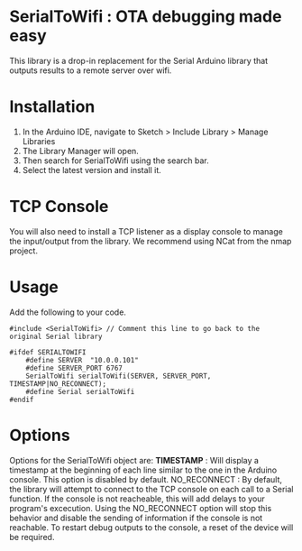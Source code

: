 # SerialToWifi : OTA debugging made easy
This library is a drop-in replacement for the Serial Arduino library that outputs results to a remote server over wifi.

# Installation
1. In the Arduino IDE, navigate to Sketch > Include Library > Manage Libraries
2. The Library Manager will open.
3. Then search for SerialToWifi using the search bar.
4. Select the latest version and install it.

# TCP Console
You will also need to install a TCP listener as a display console to manage the input/output from the library.
We recommend using NCat from the nmap project.

# Usage
Add the following to your code.
```
#include <SerialToWifi> // Comment this line to go back to the original Serial library

#ifdef SERIALTOWIFI
    #define SERVER  "10.0.0.101"
    #define SERVER_PORT 6767
    SerialToWifi serialToWifi(SERVER, SERVER_PORT, TIMESTAMP|NO_RECONNECT);
    #define Serial serialToWifi       
#endif

```

# Options
Options for the SerialToWifi object are:
<b>TIMESTAMP</b> : Will display a timestamp at the beginning of each line similar to the one in the Arduino console. This option is disabled by default.
NO_RECONNECT : By default, the library will attempt to connect to the TCP console on each call to a Serial function. If the console is not reacheable, this will add delays to your program's excecution. Using the NO_RECONNECT option will stop this behavior and disable the sending of information if the console is not reachable. To restart debug outputs to the console, a reset of the device will be required.
